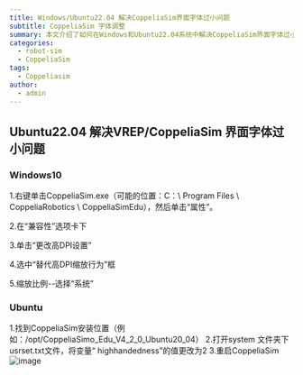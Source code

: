 ```yaml
---
title: Windows/Ubuntu22.04 解决CoppeliaSim界面字体过小问题
subtitle: CoppeliaSim 字体调整
summary: 本文介绍了如何在Windows和Ubuntu22.04系统中解决CoppeliaSim界面字体过小的问题。
categories:
  - robot-sim
  - CoppeliaSim
tags:   
  - Coppeliasim
author: 
  - admin
---
```

## Ubuntu22.04 解决VREP/CoppeliaSim 界面字体过小问题

### Windows10

1.右键单击CoppeliaSim.exe（可能的位置：C：\ Program Files \ CoppeliaRobotics \ CoppeliaSimEdu），然后单击“属性”。

2.在“兼容性”选项卡下

3.单击“更改高DPI设置”

4.选中“替代高DPI缩放行为”框

5.缩放比例--选择“系统”

### Ubuntu

1.找到CoppeliaSim安装位置（例如：/opt/CoppeliaSimo_Edu_V4_2_0_Ubuntu20_04）
2.打开system 文件夹下usrset.txt文件，将变量“ highhandedness”的值更改为2
3.重启CoppeliaSim
![image](../../img/blogs/coppeliasim.png)
